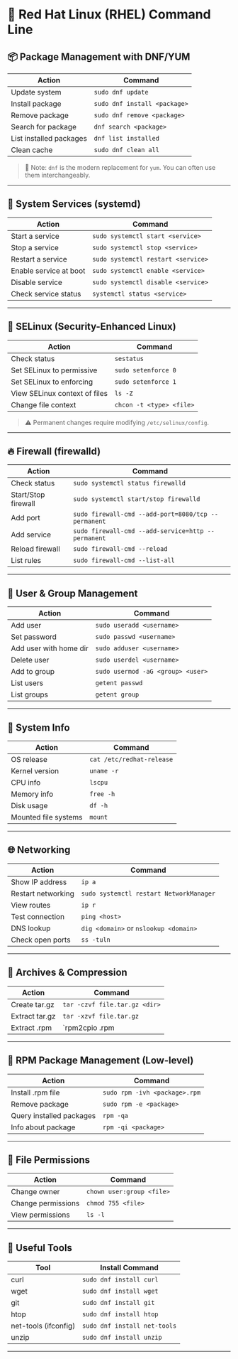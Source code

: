 # 🔴 Red Hat Linux (RHEL) Command Line

## 📦 Package Management with DNF/YUM

| Action                  | Command                      |
| ----------------------- | ---------------------------- |
| Update system           | `sudo dnf update`            |
| Install package         | `sudo dnf install <package>` |
| Remove package          | `sudo dnf remove <package>`  |
| Search for package      | `dnf search <package>`       |
| List installed packages | `dnf list installed`         |
| Clean cache             | `sudo dnf clean all`         |

> 🧠 Note: `dnf` is the modern replacement for `yum`. You can often use them interchangeably.

---

## 🔧 System Services (systemd)

| Action                 | Command                            |
| ---------------------- | ---------------------------------- |
| Start a service        | `sudo systemctl start <service>`   |
| Stop a service         | `sudo systemctl stop <service>`    |
| Restart a service      | `sudo systemctl restart <service>` |
| Enable service at boot | `sudo systemctl enable <service>`  |
| Disable service        | `sudo systemctl disable <service>` |
| Check service status   | `systemctl status <service>`       |

---

## 🔐 SELinux (Security-Enhanced Linux)

| Action                        | Command                  |
| ----------------------------- | ------------------------ |
| Check status                  | `sestatus`               |
| Set SELinux to permissive     | `sudo setenforce 0`      |
| Set SELinux to enforcing      | `sudo setenforce 1`      |
| View SELinux context of files | `ls -Z`                  |
| Change file context           | `chcon -t <type> <file>` |

> ⚠️ Permanent changes require modifying `/etc/selinux/config`.

---

## 🔥 Firewall (firewalld)

| Action              | Command                                             |
| ------------------- | --------------------------------------------------- |
| Check status        | `sudo systemctl status firewalld`                   |
| Start/Stop firewall | `sudo systemctl start/stop firewalld`               |
| Add port            | `sudo firewall-cmd --add-port=8080/tcp --permanent` |
| Add service         | `sudo firewall-cmd --add-service=http --permanent`  |
| Reload firewall     | `sudo firewall-cmd --reload`                        |
| List rules          | `sudo firewall-cmd --list-all`                      |

---

## 🧱 User & Group Management

| Action                 | Command                           |
| ---------------------- | --------------------------------- |
| Add user               | `sudo useradd <username>`         |
| Set password           | `sudo passwd <username>`          |
| Add user with home dir | `sudo adduser <username>`         |
| Delete user            | `sudo userdel <username>`         |
| Add to group           | `sudo usermod -aG <group> <user>` |
| List users             | `getent passwd`                   |
| List groups            | `getent group`                    |

---

## 🧠 System Info

| Action               | Command                   |
| -------------------- | ------------------------- |
| OS release           | `cat /etc/redhat-release` |
| Kernel version       | `uname -r`                |
| CPU info             | `lscpu`                   |
| Memory info          | `free -h`                 |
| Disk usage           | `df -h`                   |
| Mounted file systems | `mount`                   |

---

## 🌐 Networking

| Action             | Command                                 |
| ------------------ | --------------------------------------- |
| Show IP address    | `ip a`                                  |
| Restart networking | `sudo systemctl restart NetworkManager` |
| View routes        | `ip r`                                  |
| Test connection    | `ping <host>`                           |
| DNS lookup         | `dig <domain>` or `nslookup <domain>`   |
| Check open ports   | `ss -tuln`                              |

---

## 🔁 Archives & Compression

| Action         | Command                               |
| -------------- | ------------------------------------- |
| Create tar.gz  | `tar -czvf file.tar.gz <dir>`         |
| Extract tar.gz | `tar -xzvf file.tar.gz`               |
| Extract .rpm   | `rpm2cpio <package>.rpm | cpio -idmv` |

---

## 🧰 RPM Package Management (Low-level)

| Action                   | Command                       |
| ------------------------ | ----------------------------- |
| Install .rpm file        | `sudo rpm -ivh <package>.rpm` |
| Remove package           | `sudo rpm -e <package>`       |
| Query installed packages | `rpm -qa`                     |
| Info about package       | `rpm -qi <package>`           |

---

## 📝 File Permissions

| Action             | Command                   |
| ------------------ | ------------------------- |
| Change owner       | `chown user:group <file>` |
| Change permissions | `chmod 755 <file>`        |
| View permissions   | `ls -l`                   |

---

## 🔧 Useful Tools

| Tool                 | Install Command              |
| -------------------- | ---------------------------- |
| curl                 | `sudo dnf install curl`      |
| wget                 | `sudo dnf install wget`      |
| git                  | `sudo dnf install git`       |
| htop                 | `sudo dnf install htop`      |
| net-tools (ifconfig) | `sudo dnf install net-tools` |
| unzip                | `sudo dnf install unzip`     |

---